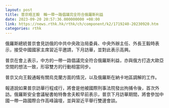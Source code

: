 ```yaml
---
layout: post
title: 普京晤王毅　稱一帶一路倡議完全符合俄羅斯利益
date: 2023-09-20 20:57:36.000000000 +08:00
link: https://news.rthk.hk/rthk/ch/component/k2/1719240-20230920.htm
categories: rthk
---
```


俄羅斯總統普京會見訪俄的中共中央政治局委員、中央外辦主任、外長王毅時表示，接受中國國家主席習近平邀請，下月訪華，並對此表示高興。

普京在會上表示，中方的一帶一路倡議完全符合俄羅斯利益，亦與俄方打造大歐亞空間的想法一致，形容雙方的行動相當同步。

普京又向王毅通報有關烏克蘭方面的情況，以及俄羅斯在納卡地區調解的工作。

報道說如果普京訪華行程成行，將會是他被國際刑事法院發出拘捕令後，首次外訪。俄羅斯安全會議秘書帕特魯舍夫較早前表示，普京下月訪華期間，將會參加中國一帶一路國際合作高峰論壇，並與習近平舉行雙邊會談。
